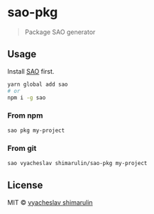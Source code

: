 # sao-pkg

> Package SAO generator

## Usage

Install [SAO](https://github.com/saojs/sao) first.

```bash
yarn global add sao
# or
npm i -g sao
```

### From npm

```bash
sao pkg my-project
```

### From git

```bash
sao vyacheslav shimarulin/sao-pkg my-project
```

## License

MIT &copy; [vyacheslav shimarulin](https://github.com/shimarulin)
